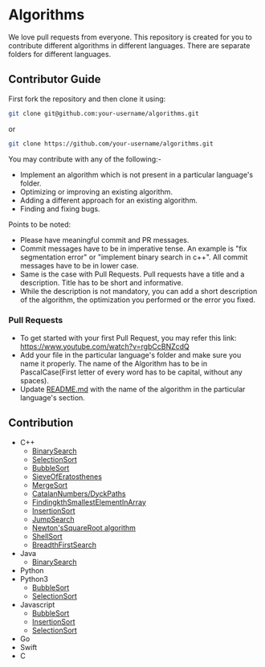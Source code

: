 # Algorithms

We love pull requests from everyone. This repository is created for you to contribute different algorithms in different languages. There are separate folders for different languages.

## Contributor Guide

First fork the repository and then clone it using:

```bash
git clone git@github.com:your-username/algorithms.git
```

or

```bash
git clone https://github.com/your-username/algorithms.git
```

You may contribute with any of the following:-

- Implement an algorithm which is not present in a particular language's folder.
- Optimizing or improving an existing algorithm.
- Adding a different approach for an existing algorithm.
- Finding and fixing bugs.

Points to be noted:

- Please have meaningful commit and PR messages.
- Commit messages have to be in imperative tense. An example is "fix segmentation error" or "implement binary search in c++". All commit messages have to be in lower case.
- Same is the case with Pull Requests. Pull requests have a title and a description. Title has to be short and informative.
- While the description is not mandatory, you can add a short description of the algorithm, the optimization you performed or the error you fixed.

### Pull Requests

- To get started with your first Pull Request, you may refer this link: https://www.youtube.com/watch?v=rgbCcBNZcdQ
- Add your file in the particular language's folder and make sure you name it properly. The name of the Algorithm has to be in PascalCase(First letter of every word has to be capital, without any spaces).
- Update [README.md](https://github.com/manishdangi98/algorithms/blob/master/README.md) with the name of the algorithm in the particular language's section.

## Contribution

- C++
  - [BinarySearch](https://github.com/manishdangi98/algorithms/blob/master/C%2B%2B/BinarySearch.cpp)
  - [SelectionSort](https://github.com/savi-1311/algorithms/blob/master/C%2B%2B/SelectionSort.cpp)
  - [BubbleSort](https://github.com/DebadityaPal/algorithms/blob/master/C%2B%2B/BubbleSort.cpp)
  - [SieveOfEratosthenes](https://github.com/lostmartian/algorithms/blob/master/C%2B%2B/SieveofEratosthenes.cpp)
  - [MergeSort](https://github.com/lostmartian/algorithms/blob/master/C%2B%2B/MergeSort.cpp)
  - [CatalanNumbers/DyckPaths](https://github.com/lostmartian/algorithms/blob/master/C%2B%2B/CatalanNumber:DyckPath.cpp)
  - [FindingkthSmallestElementInArray](https://github.com/devk232/algorithms/blob/master/C%2B%2B/FInding%20kth%20smallest%20element%20of%20array.cpp)
  - [InsertionSort](https://github.com/devk232/algorithms/blob/master/C%2B%2B/Insertion%20Sort.cpp)
  - [JumpSearch](https://github.com/lostmartian/algorithms/blob/master/C%2B%2B/JumpSearch.cpp)
  - [Newton'sSquareRoot algorithm](https://github.com/devk232/algorithms/blob/master/C%2B%2B/Newton's%20square%20root%20algorithm.cpp)
  - [ShellSort](https://github.com/savi-1311/algorithms/blob/master/C%2B%2B/ShellSort.cpp)
  - [BreadthFirstSearch](https://github.com/devk232/algorithms/blob/master/C%2B%2B/BreadthFirstSearch.cpp)
- Java
  - [BinarySearch](https://github.com/manishdangi98/algorithms/blob/master/Java/BinarySearch.java)
- Python
- Python3
  - [BubbleSort](https://github.com/mohitsoni-dev/algorithms/blob/master/Python3/BubbleSort.py)
  - [SelectionSort](https://github.com/mohitsoni-dev/algorithms/blob/master/Python3/SelectionSort.py)
- Javascript
  - [BubbleSort](https://github.com/mohitsoni-dev/algorithms/blob/master/JavaScript/BubbleSort.js)
  - [InsertionSort](https://github.com/mohitsoni-dev/algorithms/blob/master/JavaScript/InsertionSort.js)
  - [SelectionSort](https://github.com/mohitsoni-dev/algorithms/blob/master/JavaScript/SelectionSort.js)
- Go
- Swift
- C
